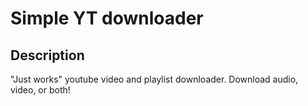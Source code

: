 # Simple YT downloader

## Description
"Just works" youtube video and playlist downloader. Download audio, video, or both!
